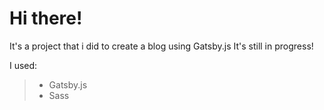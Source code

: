 # Hi there!
It's a project that i did to create a blog using Gatsby.js
It's still in progress!

I used:
> * Gatsby.js
> * Sass
